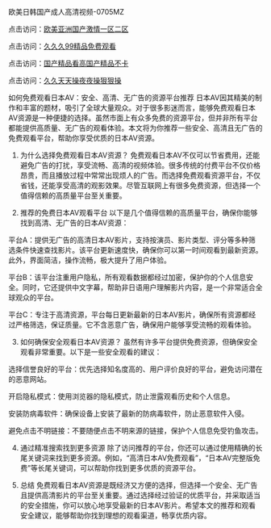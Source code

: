 
欧美日韩国产成人高清视频-0705MZ

点击访问：<a href="https://heiliaowzu4ur.pages.dev">欧美亚洲国产激情一区二区</a>

点击访问：<a href="https://heiliaozj3tjd.pages.dev">久久久99精品免费观看</a>

点击访问：<a href="https://heiliaoe8ajia.pages.dev">国产精品看高国产精品不卡</a>

点击访问：<a href="https://heiliaoxqkkct.pages.dev">久久天天操夜夜操狠狠操</a>





如何免费观看日本AV：安全、高清、无广告的资源平台推荐
日本AV因其精美的制作和丰富的题材，吸引了全球大量观众。对于很多影迷而言，能够免费观看日本AV资源是一种便捷的选择。虽然市面上有众多免费的资源平台，但并非所有平台都能提供高质量、无广告的观看体验。本文将为你推荐一些安全、高清且无广告的免费观看平台，帮助你享受优质的日本AV资源。

1. 为什么选择免费观看日本AV资源？
免费观看日本AV不仅可以节省费用，还能避免广告的打扰，享受流畅、高清的视频体验。很多传统的付费平台不仅价格昂贵，而且播放过程中常常出现烦人的广告。而选择免费观看资源平台，不仅省钱，还能享受高清的观影效果。尽管互联网上有很多免费资源，但选择一个值得信赖的高质量平台至关重要。

2. 推荐的免费日本AV观看平台
以下是几个值得信赖的高质量平台，确保你能够找到高清、无广告的日本AV资源：

平台A：提供无广告的高清日本AV影片，支持按演员、影片类型、评分等多种筛选条件快速查找影片。该平台更新速度快，确保你可以第一时间观看到最新资源。此外，界面简洁，操作流畅，极大提升了用户体验。

平台B：该平台注重用户隐私，所有观看数据都经过加密，保护你的个人信息安全。同时，它还提供中文字幕，帮助非日语用户理解影片内容，是一个非常适合全球观众的平台。

平台C：专注于高清资源，平台每日更新最新的日本AV影片，确保所有资源都经过严格筛选，保证质量。它不含恶意广告，确保用户能够享受流畅的观看体验。

3. 如何确保安全观看日本AV资源？
虽然有许多平台提供免费资源，但确保安全观看非常重要。以下是一些安全观看的建议：

选择信誉良好的平台：优先选择知名度高的、用户评价良好的平台，避免访问潜在的恶意网站。

开启隐私模式：使用浏览器的隐私模式，防止泄露观看历史和个人信息。

安装防病毒软件：确保设备上安装了最新的防病毒软件，防止恶意软件入侵。

避免点击不明链接：不要随便点击不明来源的链接，保护个人信息免受钓鱼攻击。

4. 通过精准搜索找到更多资源
除了访问推荐的平台，你还可以通过使用精确的长尾关键词来找到更多资源。例如，“高清日本AV免费观看”，“日本AV完整版免费”等长尾关键词，可以帮助你找到更多优质的资源平台。

5. 总结
免费观看日本AV资源是既经济又方便的选择，但选择一个安全、无广告且提供高清影片的平台至关重要。通过选择经过验证的优质平台，并采取适当的安全措施，你可以放心地享受最新的日本AV影片。希望本文的推荐和观看安全建议，能够帮助你找到理想的观看渠道，畅享优质内容。





<span style="display:none;">[Canonical link]( https://github.com/nah20250709/766815 ）</span>
